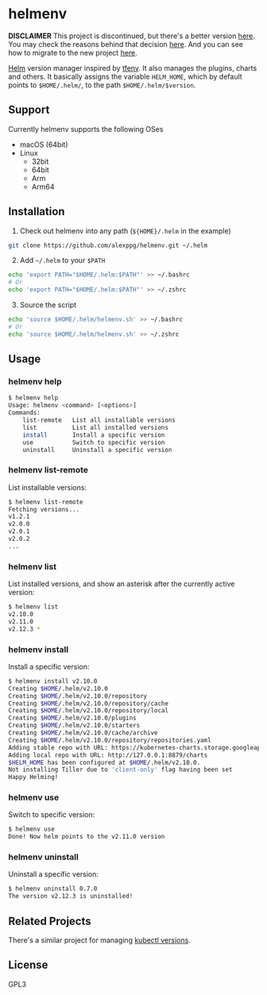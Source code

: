 # helmenv

**DISCLAIMER**
This project is discontinued, but there's a better version
[here](https://github.com/little-angry-clouds/kubernetes-binaries-managers/tree/master/cmd/helmenv).
You may check the reasons behind that decision
[here](https://github.com/little-angry-clouds/kubernetes-binaries-managers/tree/master/cmd/helmenv#why-migrate-from-bash-to-go).
And you can see how to migrate to the new project
[here](https://github.com/little-angry-clouds/kubernetes-binaries-managers/tree/master/cmd/helmenv#how-to-migrate-from-the-bash-version).

[Helm](https://helm.sh) version manager inspired by
[tfenv](https://github.com/tfutils/tfenv/). It also manages the plugins, charts
and others. It basically assigns the variable `HELM_HOME`, which by default
points to `$HOME/.helm/`, to the path `$HOME/.helm/$version`.

## Support
Currently helmenv supports the following OSes
- macOS (64bit)
- Linux
  - 32bit
  - 64bit
  - Arm
  - Arm64

## Installation
1. Check out helmenv into any path (`${HOME}/.helm` in the example)

```bash
git clone https://github.com/alexppg/helmenv.git ~/.helm
```

2. Add `~/.helm` to your `$PATH`

```bash
echo 'export PATH="$HOME/.helm:$PATH"' >> ~/.bashrc
# Or
echo 'export PATH="$HOME/.helm:$PATH"' >> ~/.zshrc
```

3. Source the script
```bash
echo 'source $HOME/.helm/helmenv.sh' >> ~/.bashrc
# Or
echo 'source $HOME/.helm/helmenv.sh' >> ~/.zshrc
```

## Usage
### helmenv help

``` bash
$ helmenv help
Usage: helmenv <command> [<options>]
Commands:
    list-remote   List all installable versions
    list          List all installed versions
    install       Install a specific version
    use           Switch to specific version
    uninstall     Uninstall a specific version
```

### helmenv list-remote
List installable versions:

```bash
$ helmenv list-remote
Fetching versions...
v1.2.1
v2.0.0
v2.0.1
v2.0.2
...
```

### helmenv list
List installed versions, and show an asterisk after the currently active version:
```bash
$ helmenv list
v2.10.0
v2.11.0
v2.12.3 *
```

### helmenv install
Install a specific version:

```bash
$ helmenv install v2.10.0
Creating $HOME/.helm/v2.10.0
Creating $HOME/.helm/v2.10.0/repository
Creating $HOME/.helm/v2.10.0/repository/cache
Creating $HOME/.helm/v2.10.0/repository/local
Creating $HOME/.helm/v2.10.0/plugins
Creating $HOME/.helm/v2.10.0/starters
Creating $HOME/.helm/v2.10.0/cache/archive
Creating $HOME/.helm/v2.10.0/repository/repositories.yaml
Adding stable repo with URL: https://kubernetes-charts.storage.googleapis.com
Adding local repo with URL: http://127.0.0.1:8879/charts
$HELM_HOME has been configured at $HOME/.helm/v2.10.0.
Not installing Tiller due to 'client-only' flag having been set
Happy Helming!
```

### helmenv use
Switch to specific version:

```bash
$ helmenv use
Done! Now helm points to the v2.11.0 version
```

### helmenv uninstall
Uninstall a specific version:
```bash
$ helmenv uninstall 0.7.0
The version v2.12.3 is uninstalled!
```

## Related Projects
There's a similar project for managing [kubectl versions](https://github.com/alexppg/kbenv).

## License
GPL3
